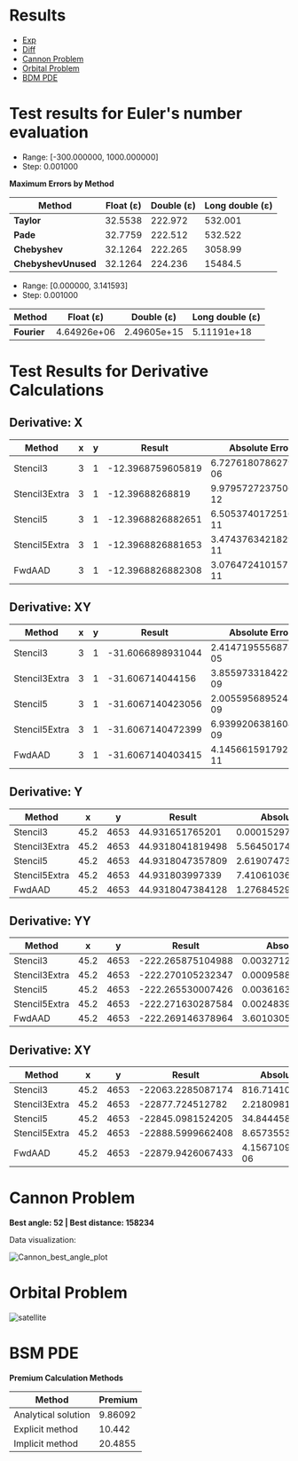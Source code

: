 # Results

- [Exp](#Test-results-for-Eulers-number-evaluation)
- [Diff](#Test-Results-for-Derivative-Calculations)
- [Cannon Problem](#Cannon-Problem)
- [Orbital Problem](#Orbital-Problem)
- [BDM PDE](#BSM-PDE)

# Test results for Euler's number evaluation

- Range: [-300.000000, 1000.000000]
- Step: 0.001000

**Maximum Errors by Method**

| Method              | Float (ε)        | Double (ε)      | Long double (ε)  |
|---------------------|------------------|-----------------|------------------|
| **Taylor**          | 32.5538          | 222.972         | 532.001          |
| **Pade**            | 32.7759          | 222.512         | 532.522          |
| **Chebyshev**       | 32.1264          | 222.265         | 3058.99          |
| **ChebyshevUnused** | 32.1264          | 224.236         | 15484.5          |

- Range: [0.000000, 3.141593]
- Step: 0.001000

| Method              | Float (ε)        | Double (ε)      | Long double (ε)  |
|---------------------|------------------|-----------------|------------------|
| **Fourier**         |  4.64926e+06     | 2.49605e+15     | 5.11191e+18      |


# Test Results for Derivative Calculations

## Derivative: X

| Method        | x  | y  | Result               | Absolute Error          | True Value             |
|---------------|----|----|----------------------|-------------------------|------------------------|
| Stencil3      | 3  | 1  | -12.3968759605819    | 6.72761807862798e-06    | -12.3968826882         |
| Stencil3Extra | 3  | 1  | -12.39688268819      | 9.97957272375061e-12    |                        |
| Stencil5      | 3  | 1  | -12.3968826882651    | 6.5053740172516e-11     |                        |
| Stencil5Extra | 3  | 1  | -12.3968826881653    | 3.47437634218295e-11    |                        |
| FwdAAD        | 3  | 1  | -12.3968826882308    | 3.07647241015729e-11    |                        |

## Derivative: XY

| Method        | x  | y  | Result               | Absolute Error          | True Value             |
|---------------|----|----|----------------------|-------------------------|------------------------|
| Stencil3      | 3  | 1  | -31.6066898931044    | 2.41471955568784e-05    | -31.6067140403         |
| Stencil3Extra | 3  | 1  | -31.606714044156     | 3.85597331842291e-09    |                        |
| Stencil5      | 3  | 1  | -31.6067140423056    | 2.00559568952485e-09    |                        |
| Stencil5Extra | 3  | 1  | -31.6067140472399    | 6.9399206381604e-09     |                        |
| FwdAAD        | 3  | 1  | -31.6067140403415    | 4.1456615917923e-11     |                        |

## Derivative: Y

| Method        | x    | y    | Result               | Absolute Error           | True Value             |
|---------------|------|------|----------------------|--------------------------|------------------------|
| Stencil3      | 45.2 | 4653 | 44.931651765201      | 0.000152973199021744     | 44.9318047384          |
| Stencil3Extra | 45.2 | 4653 | 44.9318041819498     | 5.5645017482675e-07      |                        |
| Stencil5      | 45.2 | 4653 | 44.9318047357809     | 2.61907473486644e-09     |                        |
| Stencil5Extra | 45.2 | 4653 | 44.931803997339      | 7.41061036535484e-07     |                        |
| FwdAAD        | 45.2 | 4653 | 44.9318047384128     | 1.2768452961609e-11      |                        |

## Derivative: YY

| Method        | x    | y    | Result               | Absolute Error          | True Value             |
|---------------|------|------|----------------------|-------------------------|------------------------|
| Stencil3      | 45.2 | 4653 | -222.265875104988    | 0.00327127401226335     | -222.269146379         |
| Stencil3Extra | 45.2 | 4653 | -222.270105232347    | 0.000958853347214017    |                        |
| Stencil5      | 45.2 | 4653 | -222.265530007426    | 0.00361637157394057     |                        |
| Stencil5Extra | 45.2 | 4653 | -222.271630287584    | 0.0024839085836561      |                        |
| FwdAAD        | 45.2 | 4653 | -222.269146378964    | 3.60103058483219e-11    |                        |

## Derivative: XY

| Method        | x    | y    | Result               | Absolute Error          | True Value             |
|---------------|------|------|----------------------|-------------------------|------------------------|
| Stencil3      | 45.2 | 4653 | -22063.2285087174    | 816.714102182556        | -22879.9426109         |
| Stencil3Extra | 45.2 | 4653 | -22877.724512782     | 2.21809811797721        |                        |
| Stencil5      | 45.2 | 4653 | -22845.0981524205    | 34.8444584795143        |                        |
| Stencil5Extra | 45.2 | 4653 | -22888.5999662408    | 8.65735534080159        |                        |
| FwdAAD        | 45.2 | 4653 | -22879.9426067433    | 4.15671092923731e-06    |                        |


# Cannon Problem

**Best angle: 52 | Best distance: 158234**

Data visualization:

![Cannon_best_angle_plot](https://github.com/setday/HSE_NaOM_S2024/assets/78466953/69038f79-3f37-4768-a9c5-791aa7b16d9a)


# Orbital Problem

![satellite](https://github.com/setday/HSE_NaOM_S2024/assets/78466953/95ce7f02-38d6-44e4-a364-05bd344b90c7)

# BSM PDE

**Premium Calculation Methods**

| Method              | Premium  |
|---------------------|----------|
| Analytical solution | 9.86092  |
| Explicit method     | 10.442   |
| Implicit method     | 20.4855  |
